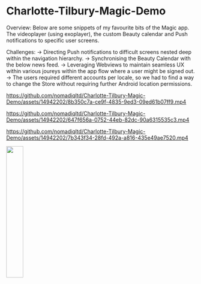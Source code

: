 # Charlotte-Tilbury-Magic-Demo
Overview: 
Below are some snippets of my favourite bits of the Magic app. The videoplayer (using exoplayer), the custom Beauty calendar and Push notifications to specific user screens.

Challenges: 
-> Directing Push notifications to difficult screens nested deep within the navigation hierarchy. 
-> Synchronising the Beauty Calendar with the below news feed. 
-> Leveraging Webviews to maintain seamless UX within various joureys within the app flow where a user might be signed out.
-> The users required different accounts per locale, so we had to find a way to change the Store without requiring further Android location permissions.

https://github.com/nomadiqltd/Charlotte-Tilbury-Magic-Demo/assets/14942202/8b350c7a-ce9f-4835-9ed3-09ed61b07ff9.mp4

https://github.com/nomadiqltd/Charlotte-Tilbury-Magic-Demo/assets/14942202/647f656a-0752-44eb-82dc-90a6315535c3.mp4

https://github.com/nomadiqltd/Charlotte-Tilbury-Magic-Demo/assets/14942202/7b343f34-28fd-492a-a816-435e49ae7520.mp4

<img src="https://github.com/nomadiqltd/Charlotte-Tilbury-Magic-Demo/assets/14942202/c1e3bee2-80c0-4cd2-a8c0-3b35f30e7b13" width="30%">
